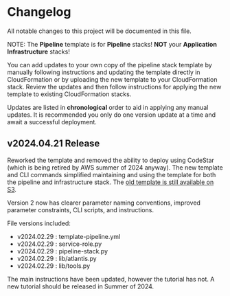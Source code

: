 # Changelog

All notable changes to this project will be documented in this file.

NOTE: The **Pipeline** template is for **Pipeline** stacks! **NOT** your **Application Infrastructure** stacks!

You can add updates to your own copy of the pipeline stack template by manually following instructions and updating the template directly in CloudFormation or by uploading the new template to your CloudFormation stack. Review the updates and then follow instructions for applying the new template to existing CloudFormation stacks.

Updates are listed in **chronological** order to aid in applying any manual updates. It is recommended you only do one version update at a time and await a successful deployment.

## v2024.04.21 Release

Reworked the template and removed the ability to deploy using CodeStar (which is being retired by AWS summer of 2024 anyway). The new template and CLI commands simplified maintaining and using the template for both the pipeline and infrastructure stack. The [old template is still available on S3](https://63klabs.s3.us-east-2.amazonaws.com/atlantis/v0/atlantis-pipeline-files-v0-deprecated.zip).

Version 2 now has clearer parameter naming conventions, improved parameter constraints, CLI scripts, and instructions.

File versions included:

- v2024.02.29 : template-pipeline.yml
- v2024.02.29 : service-role.py
- v2024.02.29 : pipeline-stack.py
- v2024.02.29 : lib/atlantis.py
- v2024.02.29 : lib/tools.py

The main instructions have been updated, however the tutorial has not. A new tutorial should be released in Summer of 2024.
